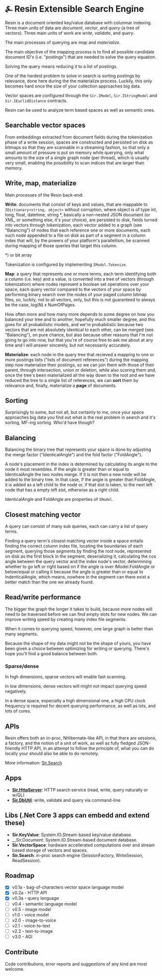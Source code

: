 # &#9084; Resin Extensible Search Engine

Resin is a document oriented key/value database with columnar indexing. 
Three main units of data are _document_, _vector_, and _query_ (a tree of vectors). 
Three main units of work are _write_, _validate_, and _query_. 

The main processes of querying are _map_ and _materialize_. 

The main objective of the mapping process is to find all possible candidate document ID's (i.e. "postings") 
that are needed to solve the query equation. 

Solving the query means reducing it to a list of postings. 

One of the hardest problem to solve in search is sorting postings by relevance, done here during the the materialize process. 
Luckily, this only becomes hard once the size of your collection approaches big data.

Vector spaces are configured through the `Sir.IModel`, `Sir.IStringModel` and `Sir.IEuclidDistance` contracts.

Resin can be used to analyze term based spaces as well as semantic ones. 

## Searchable vector spaces

From embeddings extracted from document fields during the tokenization phase of a write session, spaces are
constructed and persisted on disk as bitmaps so that they are scannable in a streaming fashion, 
so that only a small amount of pressure is put on memory while querying, 
only what amounts to the size of a single graph node (per thread), 
which is usually very small, 
enabling the possibility to scan indices that are larger than memory.

## Write, map, materialize

Main processes of the Resin back-end:

__Write__: documents that consist of keys and values, that are mappable to `IDictionary<string, object>` without corruption, where object is of type int, long, float, datetime, string *, basically a non-nested JSON document (or XML, or something else, it's your choice), are persisted to disk, fields turned into vectors through tokenization, each vector added to a graph (see "Balancing") of nodes that each reference one or more documents, each such node appended to a file on disk as part of a segment in a column index that will, by the powers of your platform's parallellism, be scanned during mapping of those queries that target this column.

*) or bit array

Tokenization is configured by implementing `IModel.Tokenize`.

__Map__: a query that represents one or more terms, each term identifying both a column (i.e. key) and a value, is converted into a tree of vectors (through tokenization) where nodes represent a boolean set operations over your space, each query vector compared to the vectors of your space by performing binary search over the nodes of your paged column bitmap files, so, luckily, not to all vectors, only, but this is not guaranteed to always be the case, log(N) x NumOfPages. 

How often more and how many more depends to some degree on how you balanced your tree and to another, hopefully much smaller degree, and this goes for all probabilistic models, and we're probabilistic because two vectors that are not absolutely identical to each other, can be merged (see "Balancing"), on pure chance, but also because other reasons that I'm not going to go into now, but that you're of course free to ask me about at any time and I will answer sincerely, but not necessarily accurately.

__Materialize__: each node in the query tree that recieved a mapping to one or more postings lists ("lists of document references") during the mapping step now materialize their postings, so we can join them with those of their parent, through intersection, union or deletion, while also scoring them and, once the tree's been materialized all the way down to the root and we have reduced the tree to a single list of references, we can __sort__ them by relevance and, finally, materialize a __page__ of documents.

## Sorting

Surprisingly to some, but not all, but certainly to me, once your space approaches big data you find out what is the real problem in search and it's sorting, MF-ing sorting. Who'd have though?

## Balancing

Balancing the binary tree that represents your space is done by adjusting the merge factor ("IdenticalAngle") and the fold factor ("FoldAngle"). 

A node's placement in the index is determined by calculating its angle to the node it most resembles. If the angle is greater than or equal to IdenticalAngle the two nodes merge. If it is not then a new node will be added to the binary tree. In that case, if the angle is greater than FoldAngle, it is added as a left child to the node or, if that slot is taken, to the next left node that has a empty left slot, otherwise as a right child.

IdenticalAngle and FoldAngle are properties of `IModel`.

## Closest matching vector

A query can consist of many sub queries, each can carry a list of query terms. 

Finding a query term's closest matching vector inside a space entails finding the correct column index file, locating the boundaries of each segment, querying those segments by finding the root node, represented on disk as the first block in the segment, deserializing it, calculating the cos angle between the query vector and the index node's vector, determining whether to go left or right based on if the angle is over IModel.FoldAngle or below/equal or calling it because the angle is greater than or equal to IndenticalAngle, which means, nowhere in the segment can there exist a better match than the one we already found.

## Read/write performance

The bigger the graph the longer it takes to build, 
because more nodes will need to be traversed before we can find empty slots for new nodes. 
We can improve writing speed by creating many index file segments.

When it comes to querying speed, however, one large graph is better than many segments.

Because the shape of my data might not be the shape of yours, 
you have been given a choice between optimizing for writing or querying. 
There's hope you'll find a good balance between both.

### Sparse/dense

In high dimensions, sparse vectors will enable fast scanning.

In low dimensions, dense vectors will might not impact querying speed negatively.

In a dense space, especially a high dimensional one, 
a high CPU clock frequency is required for decent querying performance, 
as well as lots, and lots of cores.

## APIs

Resin offers both an in-proc, NHibernate-like API, in that there are sessions, a factory, and the notion of a unit of work, 
as well as fully fledged JSON-friendly HTTP API, in an attempt to follow the principle of,
what you can do locally your should also be able to do remotely. 

More information: [Sir.Search](https://github.com/kreeben/resin/blob/master/src/Sir.Search/README.md)

## Apps

- __[Sir.HttpServer](https://github.com/kreeben/resin/blob/master/src/Sir.HttpServer/README.md)__: HTTP search service (read, write, query naturally or w/QL)
- __[Sir.DbUtil](https://github.com/kreeben/resin/blob/master/src/Sir.DbUtil/README.md)__: write, validate and query via command-line

## Libs (.Net Core 3 apps can embedd and extend these)

- __Sir.KeyValue__: System.IO.Stream-based key/value database.
- __Sir.Document: System.IO.Stream-based document database.
- __Sir.VectorSpace__: hardware accellerated computations over and stream based storage of vectors and spaces.
- __Sir.Search__: in-proc search engine (SessionFactory, WriteSession, ReadSession).

## Roadmap

- [x] v0.1a - bag-of-characters vector space language model
- [x] v0.2a - HTTP API
- [x] v0.3a - query language
- [ ] v0.4 - semantic language model
- [ ] v0.5 - image model
- [ ] v1.0 - voice model
- [ ] v2.0 - image-to-voice
- [ ] v2.1 - voice-to-text
- [ ] v2.2 - text-to-image
- [ ] v3.0 - AGI

## Contribute

Code contributions, error reports and suggestions of any kind are most welcome.


